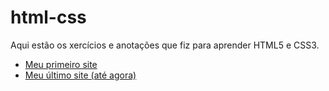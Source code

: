 # html-css
 Aqui estão os xercícios e anotações que fiz para aprender HTML5 e CSS3. <br>
 <ul>
  <li><a href="aulas/2-adicionar_imagens/index.html" target="_blank">Meu primeiro site</a></li>
  <li><a href="exercicios/8-SITE_COMPLETO/mascote-do-android.html">Meu último site (até agora)</a></li>
 </ul>
